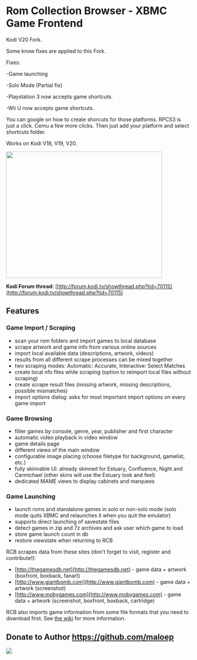 # Rom Collection Browser - XBMC Game Frontend #


Kodi V20 Fork.

Some know fixes are applied to this Fork.

Fixes:

-Game launching

-Solo Mode (Partial fix)

-Playstation 3 now accepts game shortcuts.

-Wii U now accepts game shortcuts.

You can google on how to create shorcuts for those platforms. RPCS3 is just a click. Cemu a few more clicks. Then just add your platform and select shortcuts folder.

Works on Kodi V18, V19, V20.


<a href='http://www.youtube.com/watch?feature=player_embedded&v=NRTg3HmIuqU' target='_blank'><img src='http://img.youtube.com/vi/NRTg3HmIuqU/0.jpg' width='425' height=344 /></a>


**Kodi Forum thread:** [http://forum.kodi.tv/showthread.php?tid=70115](http://forum.kodi.tv/showthread.php?tid=70115)



## Features

### Game Import / Scraping

* scan your rom folders and import games to local database<br>
* scrape artwork and game info from various online sources<br>
* import local available data (descriptions, artwork, videos)<br>
* results from all different scrape processes can be mixed together<br>
* two scraping modes: Automatic: Accurate, Interactive: Select Matches<br>
* create local nfo files while scraping (option to reimport local files without scraping)<br>
* create scrape result files (missing artwork, missing descriptions, possible mismatches)<br>
* import options dialog: asks for most important import options on every game import</ul>

### Game Browsing
* filter games by console, genre, year, publisher and first character<br>
* automatic video playback in video window<br>
* game details page<br>
* different views of the main window<br>
* configurable image placing (choose filetype for background, gamelist, etc.)<br>
* fully skinnable UI: already skinned for Estuary, Confluence, Night and Carmichael (other skins will use the Estuary look and feel)<br>
* dedicated MAME views to display cabinets and marquees</ul>

### Game Launching
* launch roms and standalone games in solo or non-solo mode (solo mode quits XBMC and relaunches it when you quit the emulator)<br>
* supports direct launching of savestate files<br>
* detect games in zip and 7z archives and ask user which game to load<br>
* store game launch count in db<br>
* restore viewstate when returning to RCB</ul>

RCB scrapes data from these sites (don't forget to visit, register and contribute!):<br>
* [http://thegamesdb.net](http://thegamesdb.net) - game data + artwork (boxfront, boxback, fanart)<br>
* [http://www.giantbomb.com](http://www.giantbomb.com) - game data + artwork (screenshot)<br>
* [http://www.mobygames.com](http://www.mobygames.com) - game data + artwork (screenshot, boxfront, boxback,     cartridge)<br>

RCB also imports game information from some file formats that you need to download first. See [the wiki](https://github.com/maloep/romcollectionbrowser/wiki/UseOfflineGameDescriptions) for more information.


## Donate to Author https://github.com/maloep
<a href='https://www.paypal.com/cgi-bin/webscr?cmd=_s-xclick&hosted_button_id=6WHY43UNQSHFJ'><img src='https://www.paypal.com/en_US/i/btn/btn_donateCC_LG.gif' /></a>
